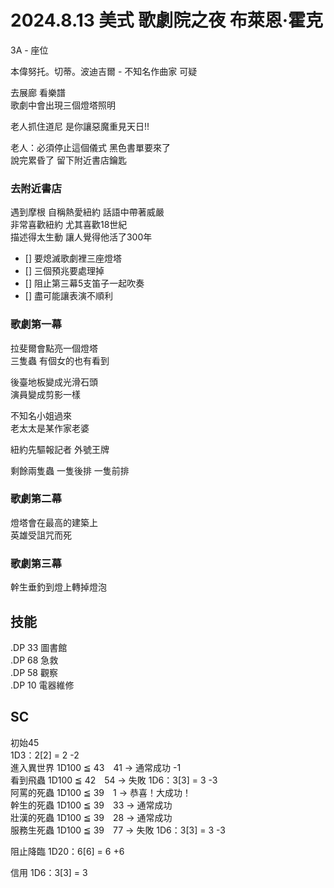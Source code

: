 # 2024.8.13 美式 歌劇院之夜 布萊恩·霍克
3A - 座位  

本偉努托。切蒂。波迪吉爾 - 不知名作曲家 可疑

去展廊 看樂譜  
歌劇中會出現三個燈塔照明  

老人抓住道尼 是你讓惡魔重見天日!!  

老人：必須停止這個儀式 黑色書單要來了  
說完累昏了 留下附近書店鑰匙  

### 去附近書店
遇到摩根 自稱熱愛紐約 話語中帶著威嚴  
非常喜歡紐約 尤其喜歡18世紀  
描述得太生動 讓人覺得他活了300年  

- [] 要熄滅歌劇裡三座燈塔  
- [] 三個預兆要處理掉  
- [] 阻止第三幕5支笛子一起吹奏  
- [] 盡可能讓表演不順利  

### 歌劇第一幕
拉斐爾會點亮一個燈塔  
三隻蟲 有個女的也有看到  

後臺地板變成光滑石頭  
演員變成剪影一樣  

不知名小姐過來  
老太太是某作家老婆  

紐約先驅報記者 外號王牌  

剩餘兩隻蟲 一隻後排 一隻前排  

### 歌劇第二幕 
燈塔會在最高的建築上  
英雄受詛咒而死  

### 歌劇第三幕  
幹生垂釣到燈上轉掉燈泡

## 技能  
.DP 33 圖書館  
.DP 68 急救  
.DP 58 觀察  
.DP 10 電器維修  


## SC 
初始45  
1D3：2[2] = 2 -2  
進入異世界 1D100 ≦ 43　41 → 通常成功 -1  
看到飛蟲 1D100 ≦ 42　54 → 失敗 1D6：3[3] = 3 -3  
阿罵的死蟲 1D100 ≦ 39　1 → 恭喜！大成功！  
幹生的死蟲 1D100 ≦ 39　33 → 通常成功  
壯漢的死蟲 1D100 ≦ 39　28 → 通常成功  
服務生死蟲 1D100 ≦ 39　77 → 失敗 1D6：3[3] = 3 -3  

阻止降臨 1D20：6[6] = 6 +6

信用 1D6：3[3] = 3